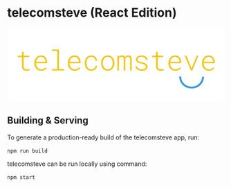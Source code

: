 # telecomsteve (React Edition)

![Telecom Steve Logo](./telecomsteve-react/public/telecomsteve_horizontal.svg)

## Building & Serving

To generate a production-ready build of the telecomsteve app, run:

```bash
npm run build
```

telecomsteve can be run locally using command:

```bash
npm start
```
